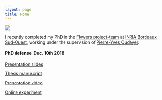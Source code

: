 ```yaml
---
layout: page
title: Home
---
```


<img class="img-home" src="{{ site.baseurl }}/resources/photo.jpg"/>

I recently completed my PhD in the [Flowers project-team][flowers] at [INRIA Bordeaux Sud-Ouest][inria], working under the supervision of [Pierre-Yves Oudeyer][py].

#### PhD defense, Dec. 10th 2018

[Presentation slides][slides]

[Thesis manuscript][manuscript]

[Presentation video][video]


[Online experiment][game]

[flowers]:      http://flowers.inria.fr
[inria]:   		http://www.inria.fr/en/centre/bordeaux
[py]:			http://www.pyoudeyer.com
[manuscript]:		https://drive.google.com/file/d/1lWDHq_OS6UeQgSUMBmRcJp22cSWByNtW
[slides]:		https://drive.google.com/open?id=1XaLa9D-g6ZY0xXvHjZxPLMERyftLUig7
[game]:		http://naming-game.space
[video]:		https://youtu.be/RpE3DJLWGeA
